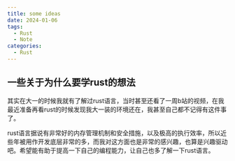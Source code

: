 ```yaml
---
title: some ideas
date: 2024-01-06
tags:
  - Rust
  - Note
categories:
  - Rust
---
```

## 一些关于为什么要学rust的想法
其实在大一的时候我就有了解过rust语言，当时甚至还看了一周b站的视频，在我最近准备再看rust的时候发现我大一装的环境还在，我甚至自己都不记得有这件事了。

rust语言据说有非常好的内存管理机制和安全措施，以及极高的执行效率，所以近些年被用作开发底层非常的多，而我对这方面也是非常的感兴趣，也算是兴趣驱动吧。希望能有助于提高一下自己的编程能力，让自己也多了解一下rust语言。